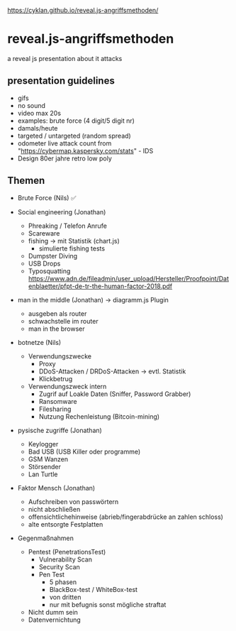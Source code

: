 https://cyklan.github.io/reveal.js-angriffsmethoden/

# reveal.js-angriffsmethoden
a reveal js presentation about it attacks

## presentation guidelines
- gifs
- no sound
- video max 20s
- examples: brute force (4 digit/5 digit nr)
- damals/heute
- targeted / untargeted (random spread)
- odometer live attack count from "https://cybermap.kaspersky.com/stats" - IDS
- Design 80er jahre retro low poly

## Themen
- Brute Force (Nils) ✅

- Social engineering (Jonathan)
  - Phreaking / Telefon Anrufe
  - Scareware
  - fishing  -> mit Statistik (chart.js)
    - simulierte fishing tests
  - Dumpster Diving
  - USB Drops
  - Typosquatting 
  https://www.adn.de/fileadmin/user_upload/Hersteller/Proofpoint/Datenblaetter/pfpt-de-tr-the-human-factor-2018.pdf
  
- man in the middle (Jonathan) -> diagramm.js Plugin
  - ausgeben als router
  - schwachstelle im router
  - man in the browser
  
- botnetze (Nils)
  - Verwendungszwecke
    - Proxy
    - DDoS-Attacken / DRDoS-Attacken -> evtl. Statistik
    - Klickbetrug
  - Verwendungszweck intern
    - Zugrif auf Loakle Daten (Sniffer, Password Grabber)
    - Ransomware
    - Filesharing
    - Nutzung Rechenleistung (Bitcoin-mining)
    
- pysische zugriffe (Jonathan)
  - Keylogger
  - Bad USB (USB Killer oder programme)
  - GSM Wanzen
  - Störsender
  - Lan Turtle

- Faktor Mensch (Jonathan)
  - Aufschreiben von passwörtern
  - nicht abschließen
  - offensichtlichehinweise (abrieb/fingerabdrücke an zahlen schloss)
  - alte entsorgte Festplatten
  
  
  
- Gegenmaßnahmen
  - Pentest (PenetrationsTest)
    - Vulnerability Scan
    - Security Scan
    - Pen Test
      - 5 phasen
      - BlackBox-test / WhiteBox-test
      - von dritten
      - nur mit befugnis sonst mögliche straftat
  - Nicht dumm sein
  - Datenvernichtung
  
